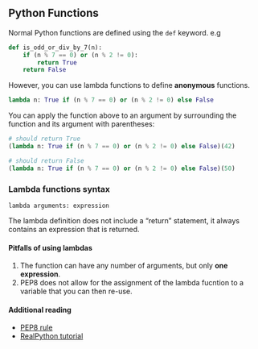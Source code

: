 ## Python Functions

Normal Python functions are defined using the `def` keyword.
e.g

```python
def is_odd_or_div_by_7(n):
    if (n % 7 == 0) or (n % 2 != 0):
        return True
    return False
```

However, you can use lambda functions to define **anonymous** functions.

```python
lambda n: True if (n % 7 == 0) or (n % 2 != 0) else False
```

You can apply the function above to an argument by surrounding the function and its argument with parentheses:

```python
# should return True
(lambda n: True if (n % 7 == 0) or (n % 2 != 0) else False)(42)

# should return False
(lambda n: True if (n % 7 == 0) or (n % 2 != 0) else False)(50)
```

### Lambda functions syntax

```
lambda arguments: expression
```

The lambda definition does not include a “return” statement, it always contains an expression that is returned.

#### Pitfalls of using lambdas
1. The function can have any number of arguments, but only **one expression**.
1. PEP8 does not allow for the assignment of the lambda fucntion to a variable that you can then re-use.


#### Additional reading
- [PEP8 rule](https://www.flake8rules.com/rules/E731.html)
- [RealPython tutorial](https://realpython.com/python-lambda/)

